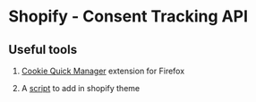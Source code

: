 # Shopify - Consent Tracking API

## Useful tools

1. [Cookie Quick Manager](https://addons.mozilla.org/en-US/firefox/addon/cookie-quick-manager) extension for Firefox

2. A [script](/test-api.js) to add in shopify theme

